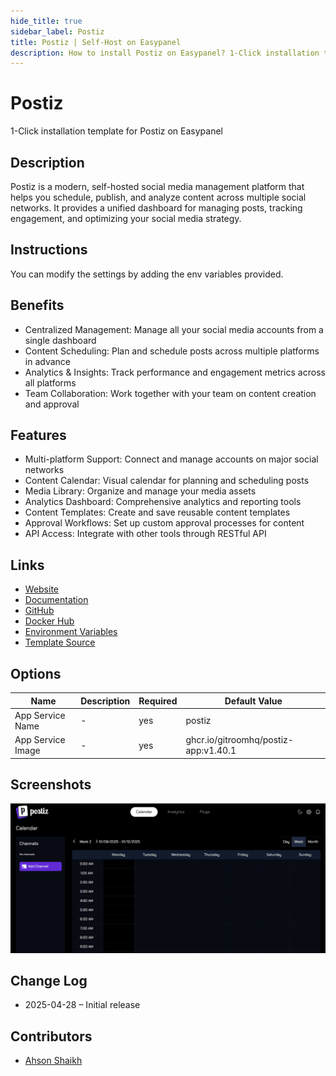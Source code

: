 ```yaml
---
hide_title: true
sidebar_label: Postiz
title: Postiz | Self-Host on Easypanel
description: How to install Postiz on Easypanel? 1-Click installation template for Postiz on Easypanel
---
```


<!-- generated -->

# Postiz

1-Click installation template for Postiz on Easypanel

## Description

Postiz is a modern, self-hosted social media management platform that helps you schedule, publish, and analyze content across multiple social networks. It provides a unified dashboard for managing posts, tracking engagement, and optimizing your social media strategy.

## Instructions

You can modify the settings by adding the env variables provided.

## Benefits

- Centralized Management: Manage all your social media accounts from a single dashboard
- Content Scheduling: Plan and schedule posts across multiple platforms in advance
- Analytics & Insights: Track performance and engagement metrics across all platforms
- Team Collaboration: Work together with your team on content creation and approval

## Features

- Multi-platform Support: Connect and manage accounts on major social networks
- Content Calendar: Visual calendar for planning and scheduling posts
- Media Library: Organize and manage your media assets
- Analytics Dashboard: Comprehensive analytics and reporting tools
- Content Templates: Create and save reusable content templates
- Approval Workflows: Set up custom approval processes for content
- API Access: Integrate with other tools through RESTful API

## Links

- [Website](https://postiz.com)
- [Documentation](https://docs.postiz.com)
- [GitHub](https://github.com/postiz/postiz)
- [Docker Hub](https://hub.docker.com/r/postiz/postiz)
- [Environment Variables](https://github.com/gitroomhq/postiz-app/blob/main/.env.example)
- [Template Source](https://github.com/easypanel-io/templates/tree/main/templates/postiz)

## Options

Name | Description | Required | Default Value
-|-|-|-
App Service Name | - | yes | postiz
App Service Image | - | yes | ghcr.io/gitroomhq/postiz-app:v1.40.1

## Screenshots

![Postiz Screenshot](./assets/screenshot.png)

## Change Log

- 2025-04-28 – Initial release

## Contributors

- [Ahson Shaikh](https://github.com/Ahson-Shaikh)
